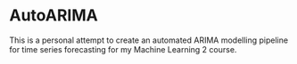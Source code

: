 # AutoARIMA

This is a personal attempt to create an automated ARIMA modelling pipeline for time series forecasting for my Machine Learning 2 course.
